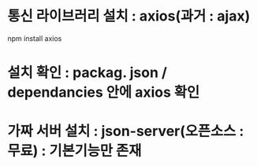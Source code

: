 # 통신 라이브러리 설치 : axios(과거 : ajax)
npm install axios 

# 설치 확인 : packag. json / dependancies 안에 axios 확인

# 가짜 서버 설치 : json-server(오픈소스 : 무료) : 기본기능만 존재 
